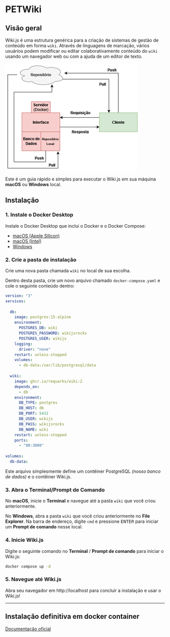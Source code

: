 # PETWiki

## Visão geral

Wiki.js é uma estrutura genérica para a criação de sistemas de gestão de conteúdo em forma `wiki`. Através de linguagens de marcação, vários usuários podem modificar ou editar colaborativamente conteúdo do `wiki` usando um navegador web ou com a ajuda de um editor de texto.

![Fluxo de funcionamento dos processos](./Fluxo_simples.png)

Este é um guia rápido e simples para executar o Wiki.js em sua máquina **macOS** ou **Windows** local.

## Instalação

### 1. Instale o Docker Desktop

Instale o Docker Desktop que inclui o Docker e o Docker Compose:

- [macOS (Apple Silicon)](https://desktop.docker.com/mac/main/arm64/Docker.dmg)
- [macOS (Intel)](https://desktop.docker.com/mac/main/amd64/Docker.dmg)
- [Windows](https://desktop.docker.com/win/main/amd64/Docker%20Desktop%20Installer.exe)

### 2. Crie a pasta de instalação

Crie uma nova pasta chamada `wiki` no local de sua escolha.

Dentro desta pasta, crie um novo arquivo chamado `docker-compose.yaml` e cole o seguinte conteúdo dentro:

```yaml
version: "3"
services:

  db:
    image: postgres:15-alpine
    environment:
      POSTGRES_DB: wiki
      POSTGRES_PASSWORD: wikijsrocks
      POSTGRES_USER: wikijs
    logging:
      driver: "none"
    restart: unless-stopped
    volumes:
      - db-data:/var/lib/postgresql/data

  wiki:
    image: ghcr.io/requarks/wiki:2
    depends_on:
      - db
    environment:
      DB_TYPE: postgres
      DB_HOST: db
      DB_PORT: 5432
      DB_USER: wikijs
      DB_PASS: wikijsrocks
      DB_NAME: wiki
    restart: unless-stopped
    ports:
      - "80:3000"

volumes:
  db-data:
```

Este arquivo simplesmente define um contêiner PostgreSQL *(nosso banco de dados)* e o contêiner Wiki.js.

### 3. Abra o Terminal/Prompt de Comando

No **macOS**, inicie o **Terminal** e navegue até a pasta `wiki` que você criou anteriormente.

No **Windows**, abra a pasta `wiki` que você criou anteriormente no **File Explorer**.
Na barra de endereço, digite `cmd` e pressione <kbd>ENTER</kbd> para iniciar um **Prompt de comando** nesse local.

### 4. Inicie Wiki.js

Digite o seguinte comando no **Terminal** / **Prompt de comando** para iniciar o Wiki.js:

```sh
docker compose up -d
```

### 5. Navegue até Wiki.js

Abra seu navegador em http://localhost para concluir a instalação e usar o Wiki.js!

---

## Instalação definitiva em docker container

[Documentação oficial](https://docs.requarks.io/install/docker)